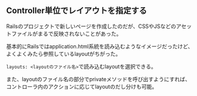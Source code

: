 ## Controller単位でレイアウトを指定する

Railsのプロジェクトで新しいページを作成したのだが、CSSやJSなどのアセットファイルがまるで反映されないことがあった。

基本的にRailsではapplication.html系統を読み込むようなイメージだったけど、よくよくみたら参照しているlayoutがちがった。

`layouts: <layoutのファイル名>`で読み込むlayoutを選択できる。

また、layoutのファイル名の部分でprivateメソッドを呼び出すようにすれば、コントローラ内のアクションに応じてlayoutのだし分けも可能。
